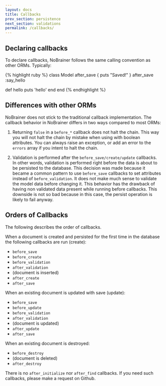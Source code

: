 ```yaml
---
layout: docs
title: Callbacks
prev_section: persistence
next_section: validations
permalink: /callbacks/
---
```


## Declaring callbacks

To declare callbacks, NoBrainer follows the same calling convention as other
ORMs. Typically:

{% highlight ruby %}
class Model
  after_save { puts "Saved!" }
  after_save :say_hello

  def hello
    puts 'hello'
  end
end
{% endhighlight %}

## Differences with other ORMs

NoBrainer does not stick to the traditional callback implementation. The
callback behavior in NoBrainer differs in two ways compared to most ORMs:

1. Returning `false` in a `before_*` callback does not halt the chain.
This way you will not halt the chain by mistake when using with boolean
attributes. You can always raise an exception, or add an error to the `errors`
array if you intent to halt the chain.

2. Validation is performed after the `before_save/create/update` callbacks.
In other words, validation is performed right before the data is about
to be persisted to the database. This decision was made because it became
a common pattern to use `before_save` callbacks to set attributes instead of
`before_validation`. It does not make much sense to validate the model data
before changing it. This behavior has the drawback of having non validated data
present while running before callbacks.  This downside is not so bad because in
this case, the persist operation is likely to fail anyway.

## Orders of Callbacks

The following describes the order of callbacks.

When a document is created and persisted for the first time in the database the
following callbacks are run (create):

* `before_save`
* `before_create`
* `before_validation`
* `after_validation`
* (document is inserted)
* `after_create`
* `after_save`

When an existing document is updated with save (update):

* `before_save`
* `before_update`
* `before_validation`
* `after_validation`
* (document is updated)
* `after_update`
* `after_save`

When an existing document is destroyed:

* `before_destroy`
* (document is deleted)
* `after_destroy`

There is no `after_initialize` nor `after_find` callbacks. If you need such
callbacks, please make a request on Github.
